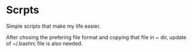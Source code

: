 # Scrpts
Simple scripts that make my life easier. 

After chosing the prefering file format and copying that file in ~ dir, update of ~/.bashrc file is also needed.
